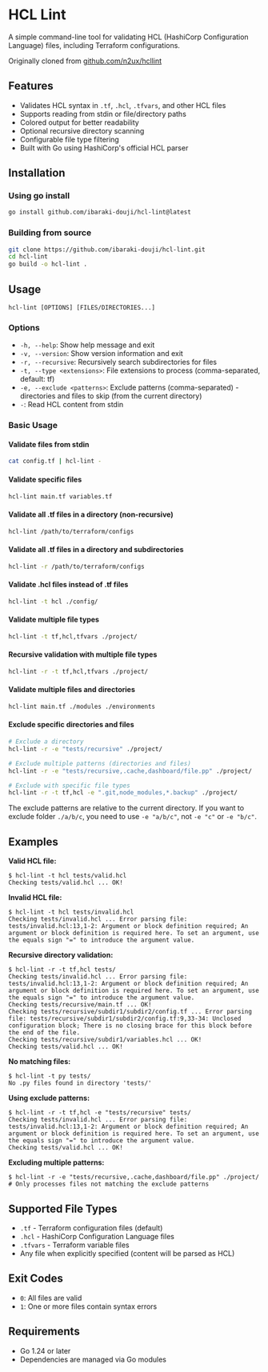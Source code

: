 # HCL Lint

A simple command-line tool for validating HCL (HashiCorp Configuration Language) files, including Terraform configurations.

Originally cloned from [github.com/n2ux/hcllint](https://github.com/n2ux/hcllint)

## Features

- Validates HCL syntax in `.tf`, `.hcl`, `.tfvars`, and other HCL files
- Supports reading from stdin or file/directory paths
- Colored output for better readability
- Optional recursive directory scanning
- Configurable file type filtering
- Built with Go using HashiCorp's official HCL parser

## Installation

### Using go install
```sh
go install github.com/ibaraki-douji/hcl-lint@latest
```

### Building from source
```sh
git clone https://github.com/ibaraki-douji/hcl-lint.git
cd hcl-lint
go build -o hcl-lint .
```

## Usage

```
hcl-lint [OPTIONS] [FILES/DIRECTORIES...]
```

### Options

- `-h, --help`: Show help message and exit
- `-v, --version`: Show version information and exit
- `-r, --recursive`: Recursively search subdirectories for files
- `-t, --type <extensions>`: File extensions to process (comma-separated, default: tf)
- `-e, --exclude <patterns>`: Exclude patterns (comma-separated) - directories and files to skip (from the current directory)
- `-`: Read HCL content from stdin

### Basic Usage

#### Validate files from stdin
```sh
cat config.tf | hcl-lint -
```

#### Validate specific files
```sh
hcl-lint main.tf variables.tf
```

#### Validate all .tf files in a directory (non-recursive)
```sh
hcl-lint /path/to/terraform/configs
```

#### Validate all .tf files in a directory and subdirectories
```sh
hcl-lint -r /path/to/terraform/configs
```

#### Validate .hcl files instead of .tf files
```sh
hcl-lint -t hcl ./config/
```

#### Validate multiple file types
```sh
hcl-lint -t tf,hcl,tfvars ./project/
```

#### Recursive validation with multiple file types
```sh
hcl-lint -r -t tf,hcl,tfvars ./project/
```

#### Validate multiple files and directories
```sh
hcl-lint main.tf ./modules ./environments
```

#### Exclude specific directories and files
```sh
# Exclude a directory
hcl-lint -r -e "tests/recursive" ./project/

# Exclude multiple patterns (directories and files)
hcl-lint -r -e "tests/recursive,.cache,dashboard/file.pp" ./project/

# Exclude with specific file types
hcl-lint -r -t tf,hcl -e ".git,node_modules,*.backup" ./project/
```
The exclude patterns are relative to the current directory.
If you want to exclude folder `./a/b/c`, you need to use `-e "a/b/c"`, not `-e "c"` or `-e "b/c"`.

## Examples

**Valid HCL file:**
```
$ hcl-lint -t hcl tests/valid.hcl
Checking tests/valid.hcl ... OK!
```

**Invalid HCL file:**
```
$ hcl-lint -t hcl tests/invalid.hcl
Checking tests/invalid.hcl ... Error parsing file: tests/invalid.hcl:13,1-2: Argument or block definition required; An argument or block definition is required here. To set an argument, use the equals sign "=" to introduce the argument value.
```

**Recursive directory validation:**
```
$ hcl-lint -r -t tf,hcl tests/
Checking tests/invalid.hcl ... Error parsing file: tests/invalid.hcl:13,1-2: Argument or block definition required; An argument or block definition is required here. To set an argument, use the equals sign "=" to introduce the argument value.
Checking tests/recursive/main.tf ... OK!
Checking tests/recursive/subdir1/subdir2/config.tf ... Error parsing file: tests/recursive/subdir1/subdir2/config.tf:9,33-34: Unclosed configuration block; There is no closing brace for this block before the end of the file.
Checking tests/recursive/subdir1/variables.hcl ... OK!
Checking tests/valid.hcl ... OK!
```

**No matching files:**
```
$ hcl-lint -t py tests/
No .py files found in directory 'tests/'
```

**Using exclude patterns:**
```
$ hcl-lint -r -t tf,hcl -e "tests/recursive" tests/
Checking tests/invalid.hcl ... Error parsing file: tests/invalid.hcl:13,1-2: Argument or block definition required; An argument or block definition is required here. To set an argument, use the equals sign "=" to introduce the argument value.
Checking tests/valid.hcl ... OK!
```

**Excluding multiple patterns:**
```
$ hcl-lint -r -e "tests/recursive,.cache,dashboard/file.pp" ./project/
# Only processes files not matching the exclude patterns
```

## Supported File Types

- `.tf` - Terraform configuration files (default)
- `.hcl` - HashiCorp Configuration Language files
- `.tfvars` - Terraform variable files
- Any file when explicitly specified (content will be parsed as HCL)

## Exit Codes

- `0`: All files are valid
- `1`: One or more files contain syntax errors

## Requirements

- Go 1.24 or later
- Dependencies are managed via Go modules